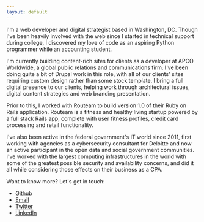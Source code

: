```yaml
---
layout: default
---
```

I'm a web developer and digital strategist based in Washington, DC. Though I've been heavily involved with the web since I started in technical support during college, I discovered my love of code as an aspiring Python programmer while an accounting student.

I'm currently building content-rich sites for clients as a developer at APCO Worldwide, a global public relations and communications firm. I've been doing quite a bit of Drupal work in this role, with all of our clients' sites requiring custom design rather than some stock template. I bring a full digital presence to our clients, helping work through architectural issues, digital content strategies and web branding presentation.

Prior to this, I worked with Routeam to build version 1.0 of their Ruby on Rails application. Routeam is a fitness and healthy living startup powered by a full stack Rails app, complete with user fitness profiles, credit card processing and retail functionality.

I've also been active in the federal government's IT world since 2011, first working with agencies as a cybersecurity consultant for Deloitte and now an active participant in the open data and social government communities. I've worked with the largest computing infrastructures in the world with some of the greatest possible security and availability concerns, and did it all while considering those effects on their business as a CPA. 

Want to know more? Let's get in touch:

* [Github](http://github.com/josephmosby)
* [Email](mailto:josephmosby@gmail.com)
* [Twitter](http://twitter.com/josephmosby)
* [LinkedIn](http://www.linkedin.com/pub/joseph-mosby/50/a85/59a)
